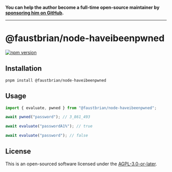 **You can help the author become a full-time open-source maintainer by [sponsoring him on GitHub](https://github.com/sponsors/faustbrian).**

---

# @faustbrian/node-haveibeenpwned

[![npm version](https://badgen.net/npm/v/@faustbrian/node-haveibeenpwned)](https://npm.im/@faustbrian/node-haveibeenpwned)

## Installation

```
pnpm install @faustbrian/node-haveibeenpwned
```

## Usage

```ts
import { evaluate, pwned } from "@faustbrian/node-haveibeenpwned";

await pwned("password"); // 3_861_493

await evaluate("passwordA1%"); // true

await evaluate("password"); // false
```

## License

This is an open-sourced software licensed under the [AGPL-3.0-or-later](LICENSE).

